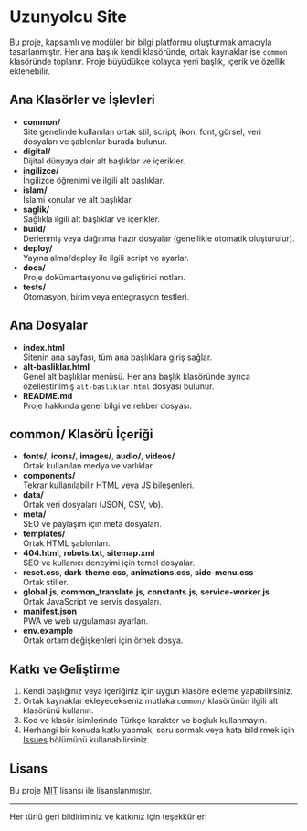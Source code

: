 # Uzunyolcu Site

Bu proje, kapsamlı ve modüler bir bilgi platformu oluşturmak amacıyla tasarlanmıştır. Her ana başlık kendi klasöründe, ortak kaynaklar ise `common` klasöründe toplanır. Proje büyüdükçe kolayca yeni başlık, içerik ve özellik eklenebilir.

## Ana Klasörler ve İşlevleri

- **common/**  
  Site genelinde kullanılan ortak stil, script, ikon, font, görsel, veri dosyaları ve şablonlar burada bulunur.
- **digital/**  
  Dijital dünyaya dair alt başlıklar ve içerikler.
- **ingilizce/**  
  İngilizce öğrenimi ve ilgili alt başlıklar.
- **islam/**  
  İslami konular ve alt başlıklar.
- **saglik/**  
  Sağlıkla ilgili alt başlıklar ve içerikler.
- **build/**  
  Derlenmiş veya dağıtıma hazır dosyalar (genellikle otomatik oluşturulur).
- **deploy/**  
  Yayına alma/deploy ile ilgili script ve ayarlar.
- **docs/**  
  Proje dokümantasyonu ve geliştirici notları.
- **tests/**  
  Otomasyon, birim veya entegrasyon testleri.

## Ana Dosyalar

- **index.html**  
  Sitenin ana sayfası, tüm ana başlıklara giriş sağlar.
- **alt-basliklar.html**  
  Genel alt başlıklar menüsü. Her ana başlık klasöründe ayrıca özelleştirilmiş `alt-basliklar.html` dosyası bulunur.
- **README.md**  
  Proje hakkında genel bilgi ve rehber dosyası.

## common/ Klasörü İçeriği

- **fonts/**, **icons/**, **images/**, **audio/**, **videos/**  
  Ortak kullanılan medya ve varlıklar.
- **components/**  
  Tekrar kullanılabilir HTML veya JS bileşenleri.
- **data/**  
  Ortak veri dosyaları (JSON, CSV, vb).
- **meta/**  
  SEO ve paylaşım için meta dosyaları.
- **templates/**  
  Ortak HTML şablonları.
- **404.html**, **robots.txt**, **sitemap.xml**  
  SEO ve kullanıcı deneyimi için temel dosyalar.
- **reset.css**, **dark-theme.css**, **animations.css**, **side-menu.css**  
  Ortak stiller.
- **global.js**, **common_translate.js**, **constants.js**, **service-worker.js**  
  Ortak JavaScript ve servis dosyaları.
- **manifest.json**  
  PWA ve web uygulaması ayarları.
- **env.example**  
  Ortak ortam değişkenleri için örnek dosya.

## Katkı ve Geliştirme

1. Kendi başlığınız veya içeriğiniz için uygun klasöre ekleme yapabilirsiniz.
2. Ortak kaynaklar ekleyecekseniz mutlaka `common/` klasörünün ilgili alt klasörünü kullanın.
3. Kod ve klasör isimlerinde Türkçe karakter ve boşluk kullanmayın.
4. Herhangi bir konuda katkı yapmak, soru sormak veya hata bildirmek için [Issues](https://github.com/kuzeyuzun/uzunyolcu-site/issues) bölümünü kullanabilirsiniz.

## Lisans

Bu proje [MIT](LICENSE) lisansı ile lisanslanmıştır.

---

Her türlü geri bildiriminiz ve katkınız için teşekkürler!

